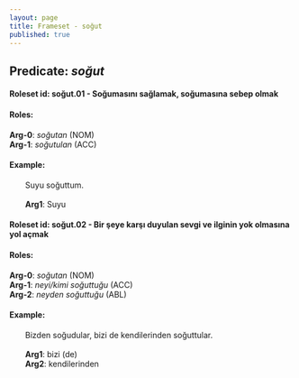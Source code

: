 ```yaml
---
layout: page
title: Frameset - soğut
published: true
---
```

<h2>Predicate: <i>soğut</i></h2>
<h4>Roleset id: soğut.01 - Soğumasını sağlamak, soğumasına sebep olmak<br>
<h4>Roles:</h4>
<b>Arg-0</b>: <i>soğutan</i>  (NOM) <br>
<b>Arg-1</b>: <i>soğutulan</i>  (ACC) <br>
<h4>Example:</h4>
&emsp;&emsp;Suyu soğuttum.<br><br>
&emsp;&emsp;<b>Arg1</b>:  Suyu<br>

<h4>Roleset id: soğut.02 - Bir şeye karşı duyulan sevgi ve ilginin yok olmasına yol açmak<br>
<h4>Roles:</h4>
<b>Arg-0</b>: <i>soğutan</i>  (NOM) <br>
<b>Arg-1</b>: <i>neyi/kimi soğuttuğu</i>  (ACC) <br>
<b>Arg-2</b>: <i>neyden soğuttuğu</i>  (ABL) <br>
<h4>Example:</h4>
&emsp;&emsp;Bizden soğudular, bizi de kendilerinden soğuttular.<br><br>
&emsp;&emsp;<b>Arg1</b>:  bizi (de)<br>
&emsp;&emsp;<b>Arg2</b>:  kendilerinden<br>

